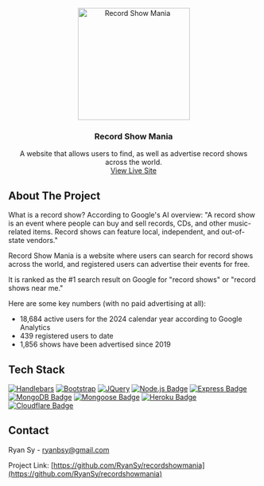 <!-- PROJECT LOGO -->
<br />
<div align="center">
  <a href="https://www.recordshowmania.com/">
    <img src="https://www.recordshowmania.com/images/record-show-mania-logo.png" alt="Record Show Mania" width="225" height="225">
  </a>

  <h3 align="center">Record Show Mania</h3>

  <p align="center">
    A website that allows users to find, as well as advertise record shows across the world.
    <br />
    <a href="https://www.recordshowmania.com/">View Live Site</a>
  </p>
</div>
  


<!-- ABOUT THE PROJECT -->
## About The Project
What is a record show? According to Google's AI overview: "A record show is an event where people can buy and sell records, CDs, and other music-related items. Record shows can feature local, independent, and out-of-state vendors."

Record Show Mania is a website where users can search for record shows across the world, and registered users can advertise their events for free.

It is ranked as the #1 search result on Google for "record shows" or "record shows near me."

Here are some key numbers (with no paid advertising at all):

* 18,684 active users for the 2024 calendar year according to Google Analytics
* 439 registered users to date
* 1,856 shows have been advertised since 2019



<!-- BUILT WITH -->
## Tech Stack

[![Handlebars][Handlebars.js]][Handlebars-url]
[![Bootstrap][Bootstrap.com]][Bootstrap-url]
[![JQuery][JQuery.com]][JQuery-url]
[![Node.js Badge](https://img.shields.io/badge/Node.js-5FA04E?logo=nodedotjs&logoColor=fff&style=for-the-badge)](https://nodejs.org/en)
[![Express Badge](https://img.shields.io/badge/Express-000?logo=express&logoColor=fff&style=for-the-badge)](https://expressjs.com/)
[![MongoDB Badge](https://img.shields.io/badge/MongoDB-47A248?logo=mongodb&logoColor=fff&style=for-the-badge)](https://www.mongodb.com/)
[![Mongoose Badge](https://img.shields.io/badge/Mongoose-800?logo=mongoose&logoColor=fff&style=for-the-badge)](https://mongoosejs.com/)
[![Heroku Badge](https://img.shields.io/badge/Heroku-430098?logo=heroku&logoColor=fff&style=for-the-badge)](https://www.heroku.com/)
[![Cloudflare Badge](https://img.shields.io/badge/Cloudflare-F38020?logo=cloudflare&logoColor=fff&style=for-the-badge)](https://www.cloudflare.com/)



<!-- CONTACT -->
## Contact

Ryan Sy - ryanbsy@gmail.com

Project Link: [https://github.com/RyanSy/recordshowmania](https://github.com/RyanSy/recordshowmania)



<!-- MARKDOWN LINKS & IMAGES -->
[Handlebars.js]: https://img.shields.io/badge/Handlebars.js-000?logo=handlebarsdotjs&logoColor=fff&style=for-the-badge
[Handlebars-url]: https://handlebarsjs.com/
[Bootstrap.com]: https://img.shields.io/badge/Bootstrap-563D7C?style=for-the-badge&logo=bootstrap&logoColor=white
[Bootstrap-url]: https://getbootstrap.com
[JQuery.com]: https://img.shields.io/badge/jQuery-0769AD?style=for-the-badge&logo=jquery&logoColor=white
[JQuery-url]: https://jquery.com 